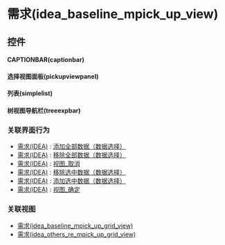 # 需求(idea_baseline_mpick_up_view)  <!-- {docsify-ignore-all} -->



## 控件
#### CAPTIONBAR(captionbar)
#### 选择视图面板(pickupviewpanel)
#### 列表(simplelist)
#### 树视图导航栏(treeexpbar)


### 关联界面行为
  * [需求(IDEA)](module/ProdMgmt/idea) : [添加全部数据（数据选择）](module/ProdMgmt/idea#界面行为)
  * [需求(IDEA)](module/ProdMgmt/idea) : [移除全部数据（数据选择）](module/ProdMgmt/idea#界面行为)
  * [需求(IDEA)](module/ProdMgmt/idea) : [视图_取消](module/ProdMgmt/idea#界面行为)
  * [需求(IDEA)](module/ProdMgmt/idea) : [移除选中数据（数据选择）](module/ProdMgmt/idea#界面行为)
  * [需求(IDEA)](module/ProdMgmt/idea) : [添加选中数据（数据选择）](module/ProdMgmt/idea#界面行为)
  * [需求(IDEA)](module/ProdMgmt/idea) : [视图_确定](module/ProdMgmt/idea#界面行为)

### 关联视图
  * [需求(idea_baseline_mpick_up_grid_view)](app/view/idea_baseline_mpick_up_grid_view)
  * [需求(idea_others_re_mpick_up_grid_view)](app/view/idea_others_re_mpick_up_grid_view)

<script>
 const { createApp } = Vue
  createApp({
    data() {
      return {

      }
    }
  }).use(ElementPlus).mount('#app')
</script>